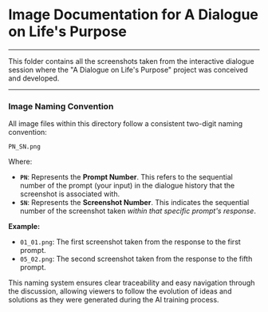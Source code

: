 
# Image Documentation for A Dialogue on Life's Purpose

---

This folder contains all the screenshots taken from the interactive dialogue session where the "A Dialogue on Life's Purpose" project was conceived and developed.

---

### Image Naming Convention

All image files within this directory follow a consistent two-digit naming convention:

`PN_SN.png`

Where:

* **`PN`**: Represents the **Prompt Number**. This refers to the sequential number of the prompt (your input) in the dialogue history that the screenshot is associated with.
* **`SN`**: Represents the **Screenshot Number**. This indicates the sequential number of the screenshot taken *within that specific prompt's response*.

**Example:**

* `01_01.png`: The first screenshot taken from the response to the first prompt.
* `05_02.png`: The second screenshot taken from the response to the fifth prompt.

This naming system ensures clear traceability and easy navigation through the discussion, allowing viewers to follow the evolution of ideas and solutions as they were generated during the AI training process.
